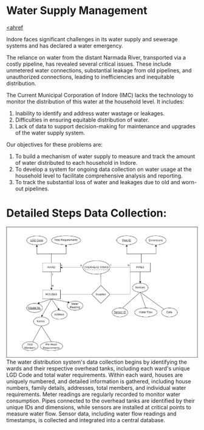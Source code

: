 <H1> Water Supply Management </H1>

[<ahref](https://water-supply-management-3sdabtfkcdpcxq47nk97mp.streamlit.app/#household-data-for-ward-annapurna)

Indore faces significant challenges in its water supply and sewerage systems and has declared a water emergency. 

The reliance on water from the distant Narmada River, transported via a costly pipeline, has revealed several critical issues. These include unmetered water connections, substantial leakage from old pipelines, and unauthorized connections, leading to inefficiencies and inequitable distribution. 

The Current Municipal Corporation of Indore (IMC) lacks the technology to monitor the distribution of this water at the household level.
It includes:
1. Inability to identify and address water wastage or leakages.
2. Difficulties in ensuring equitable distribution of water.
3. Lack of data to support decision-making for maintenance and upgrades of the water supply system.

Our objectives for these problems are:
1. To build a mechanism of water supply to measure and track the amount of water distributed to each household in Indore.
2. To develop a system for ongoing data collection on water usage at the household level to facilitate comprehensive analysis and reporting.
3. To track the substantial loss of water and leakages due to old and worn-out pipelines.


<h1>Detailed Steps Data Collection:</h1>
<img src="Water Distribution Data Collection.drawio (1).png" alt="Data Collection Diagram">
The water distribution system's data collection begins by identifying the wards and their respective overhead tanks, including each ward's unique LGD Code and total water requirements. 
Within each ward, houses are uniquely numbered, and detailed information is gathered, including house numbers, family details, addresses, total members, and individual water requirements. 
Meter readings are regularly recorded to monitor water consumption. Pipes connected to the overhead tanks are identified by their unique IDs and dimensions, while sensors are installed at critical points to measure water flow. 
Sensor data, including water flow readings and timestamps, is collected and integrated into a central database. 

